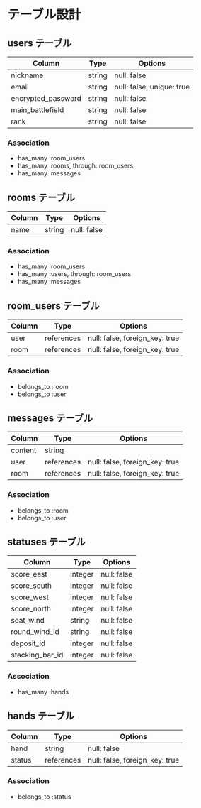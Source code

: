 # テーブル設計

## users テーブル

| Column                | Type   | Options                   |
|-----------------------|--------|---------------------------|
| nickname              | string | null: false               |
| email                 | string | null: false, unique: true |
| encrypted_password    | string | null: false               |
| main_battlefield      | string | null: false               |
| rank                  | string | null: false               |

### Association

- has_many :room_users
- has_many :rooms, through: room_users
- has_many :messages

## rooms テーブル

| Column | Type   | Options     |
| ------ | ------ | ----------- |
| name   | string | null: false |

### Association

- has_many :room_users
- has_many :users, through: room_users
- has_many :messages

## room_users テーブル

| Column | Type       | Options                        |
| ------ | ---------- | ------------------------------ |
| user   | references | null: false, foreign_key: true |
| room   | references | null: false, foreign_key: true |

### Association

- belongs_to :room
- belongs_to :user

## messages テーブル

| Column  | Type       | Options                        |
| ------- | ---------- | ------------------------------ |
| content | string     |                                |
| user    | references | null: false, foreign_key: true |
| room    | references | null: false, foreign_key: true |

### Association

- belongs_to :room
- belongs_to :user

## statuses テーブル

| Column          | Type     | Options     |
|-----------------|----------|-------------|
| score_east      | integer  | null: false |
| score_south     | integer  | null: false |
| score_west      | integer  | null: false |
| score_north     | integer  | null: false |
| seat_wind       | string   | null: false |
| round_wind_id   | string   | null: false |
| deposit_id      | integer  | null: false |
| stacking_bar_id | integer  | null: false |

### Association

- has_many :hands

## hands テーブル

| Column        | Type       | Options                        |
|---------------|------------|--------------------------------|
| hand          | string     | null: false                    |
| status        | references | null: false, foreign_key: true |

### Association

- belongs_to :status